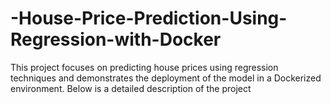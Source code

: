 # -House-Price-Prediction-Using-Regression-with-Docker
This project focuses on predicting house prices using regression techniques and demonstrates the deployment of the model in a Dockerized environment. Below is a detailed description of the project
